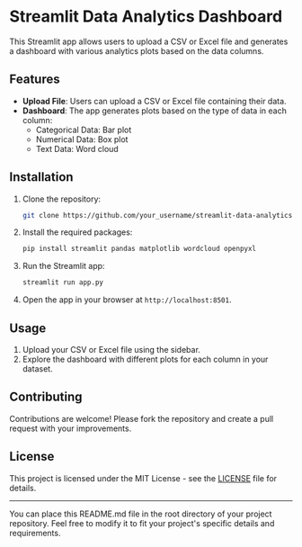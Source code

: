 # Streamlit Data Analytics Dashboard

This Streamlit app allows users to upload a CSV or Excel file and generates a dashboard with various analytics plots based on the data columns.

## Features

- **Upload File**: Users can upload a CSV or Excel file containing their data.
- **Dashboard**: The app generates plots based on the type of data in each column:
  - Categorical Data: Bar plot
  - Numerical Data: Box plot
  - Text Data: Word cloud

## Installation

1. Clone the repository:

   ```bash
   git clone https://github.com/your_username/streamlit-data-analytics-dashboard.git
   ```

2. Install the required packages:

   ```bash
   pip install streamlit pandas matplotlib wordcloud openpyxl
   ```

3. Run the Streamlit app:

   ```bash
   streamlit run app.py
   ```

4. Open the app in your browser at `http://localhost:8501`.

## Usage

1. Upload your CSV or Excel file using the sidebar.
2. Explore the dashboard with different plots for each column in your dataset.

## Contributing

Contributions are welcome! Please fork the repository and create a pull request with your improvements.

## License

This project is licensed under the MIT License - see the [LICENSE](LICENSE) file for details.

---

You can place this README.md file in the root directory of your project repository. Feel free to modify it to fit your project's specific details and requirements.